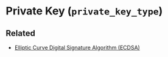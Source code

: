 # Private Key (`private_key_type`)

## Related

- [Elliptic Curve Digital Signature Algorithm (ECDSA)](/platform/protocol/crypto/ecdsa.md)

